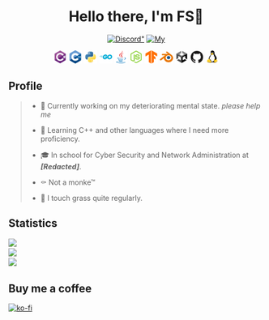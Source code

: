 <h1 align=center>Hello there, I'm FS👋</h1>
<p align="center">
  <a href="https://discord.com/users/518546999335845889" target="_blank"><img alt=Discord" src="https://img.shields.io/static/v1?label=.FS.&message=%238519&style=for-the-badge&logo=appveyor&color=28AFB0&logo=Discord"></a>
  <a href="https://jesus-christ.is-my-nig.ga" target="_blank"><img alt=My Website" src="https://img.shields.io/website?label=jesus-christ.is-my-nig.ga&style=for-the-badge&url=https%3A%2F%2Fjesus-christ.is-my-nig.ga"></a>
</p>

<div align=center>
  <a href="https://docs.microsoft.com/en-us/dotnet/csharp/" target="_blank"><img alt="" width="26px" src="https://github.com/devicons/devicon/blob/master/icons/csharp/csharp-original.svg"></a>
  <a href="https://isocpp.org/" target="_blank"><img alt="" width="26px" src="https://github.com/devicons/devicon/blob/master/icons/cplusplus/cplusplus-original.svg"></a>
  <a href="https://www.python.org/" target="_blank"><img alt="" width="26px" src="https://github.com/devicons/devicon/blob/master/icons/python/python-original.svg"></a>
  <a href="https://go.dev/" target="_blank"><img alt="" width="26px" src="https://github.com/devicons/devicon/blob/master/icons/go/go-original-wordmark.svg"></a>
  <a href="https://www.oracle.com/java/" target="_blank"><img alt="" width="26px" src="https://github.com/devicons/devicon/blob/master/icons/java/java-original.svg"></a>
  <a href="https://nodejs.org/en/" target="_blank"><img alt="" width="26px" src="https://github.com/devicons/devicon/blob/master/icons/nodejs/nodejs-original.svg"></a>
  <a href="https://www.tensorflow.org/" target="_blank"><img alt="" width="26px" src="https://github.com/devicons/devicon/blob/master/icons/tensorflow/tensorflow-original.svg"></a>
  <a href="https://www.blender.org/" target="_blank"><img alt="" width="26px" src="https://github.com/devicons/devicon/blob/master/icons/blender/blender-original.svg"></a>
  <a href="https://unity.com/" target="_blank"><img alt="" width="26px" src="https://github.com/devicons/devicon/blob/master/icons/unity/unity-original.svg"></a>
  <a href="https://github.com/" target="_blank"><img alt="" width="26px" src="https://github.com/devicons/devicon/blob/master/icons/github/github-original.svg"></a>
  <a href="https://www.linux.org/pages/download/" target="_blank"><img alt="" width="26px" src="https://github.com/devicons/devicon/blob/master/icons/linux/linux-original.svg"></a>
</div>


## Profile
>
> - 🔭 Currently working on my deteriorating mental state. *please help me*
>
> - 🌱 Learning C++ and other languages where I need more proficiency.
>
> - 🎓 In school for Cyber Security and Network Administration at ***[Redacted]***.
>
> - ⚰️ Not a monke™
>
> - 🌳 I touch grass quite regularly.

## Statistics 
[![](https://github-readme-stats-fscodingwaifu.vercel.app/api?username=fscodingwaifu&show_icons=true&theme=tokyonight&count_private=true&hide_border=true)](https://github.com/anuraghazra/github-readme-stats)  
[![](https://github-readme-stats-fscodingwaifu.vercel.app/api/top-langs/?username=fscodingwaifu&theme=tokyonight&&hide=CSSlayout=compact&hide_border=true)](https://github.com/anuraghazra/github-readme-stats)  
[![](https://komarev.com/ghpvc/?username=fscodingwaifu&color=28AFB0)](https://github.com/FSCodingWaifu)  

## Buy me a coffee
[![ko-fi](https://ko-fi.com/img/githubbutton_sm.svg)](https://ko-fi.com/B0B6CQOZE)
